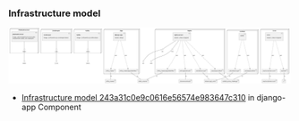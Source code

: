 

### Infrastructure model

![Infrastructure model MergedDiagram](.infragenie/MergedDiagram.png)
- [Infrastructure model 243a31c0e9c0616e56574e983647c310](.infragenie/243a31c0e9c0616e56574e983647c310.png) in django-app Component
